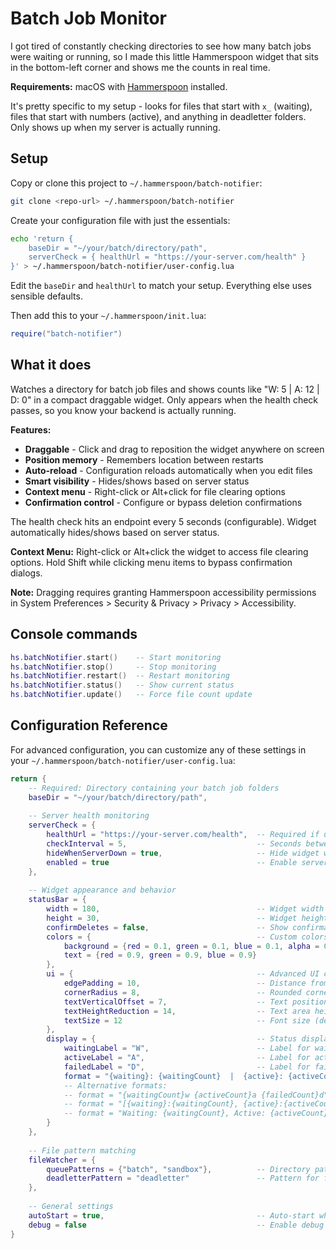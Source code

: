 # Batch Job Monitor

I got tired of constantly checking directories to see how many batch jobs were waiting or running, so I made this little Hammerspoon widget that sits in the bottom-left corner and shows me the counts in real time.

**Requirements:** macOS with [Hammerspoon](https://www.hammerspoon.org/) installed.

It's pretty specific to my setup - looks for files that start with `x_` (waiting), files that start with numbers (active), and anything in deadletter folders. Only shows up when my server is actually running.

## Setup

Copy or clone this project to `~/.hammerspoon/batch-notifier`:

```bash
git clone <repo-url> ~/.hammerspoon/batch-notifier
```

Create your configuration file with just the essentials:

```bash
echo 'return {
    baseDir = "~/your/batch/directory/path",
    serverCheck = { healthUrl = "https://your-server.com/health" }
}' > ~/.hammerspoon/batch-notifier/user-config.lua
```

Edit the `baseDir` and `healthUrl` to match your setup. Everything else uses sensible defaults.

Then add this to your `~/.hammerspoon/init.lua`:
```lua
require("batch-notifier")
```

## What it does

Watches a directory for batch job files and shows counts like "W: 5 | A: 12 | D: 0" in a compact draggable widget. Only appears when the health check passes, so you know your backend is actually running.

**Features:**
- **Draggable** - Click and drag to reposition the widget anywhere on screen
- **Position memory** - Remembers location between restarts
- **Auto-reload** - Configuration reloads automatically when you edit files
- **Smart visibility** - Hides/shows based on server status
- **Context menu** - Right-click or Alt+click for file clearing options
- **Confirmation control** - Configure or bypass deletion confirmations

The health check hits an endpoint every 5 seconds (configurable). Widget automatically hides/shows based on server status.

**Context Menu:** Right-click or Alt+click the widget to access file clearing options. Hold Shift while clicking menu items to bypass confirmation dialogs.

**Note:** Dragging requires granting Hammerspoon accessibility permissions in System Preferences > Security & Privacy > Privacy > Accessibility.

## Console commands

```lua
hs.batchNotifier.start()    -- Start monitoring
hs.batchNotifier.stop()     -- Stop monitoring  
hs.batchNotifier.restart()  -- Restart monitoring
hs.batchNotifier.status()   -- Show current status
hs.batchNotifier.update()   -- Force file count update
```

## Configuration Reference

For advanced configuration, you can customize any of these settings in your `~/.hammerspoon/batch-notifier/user-config.lua`:

```lua
return {
    -- Required: Directory containing your batch job folders
    baseDir = "~/your/batch/directory/path",
    
    -- Server health monitoring
    serverCheck = {
        healthUrl = "https://your-server.com/health",  -- Required if using server monitoring
        checkInterval = 5,                             -- Seconds between health checks (default: 5)
        hideWhenServerDown = true,                     -- Hide widget when server is down (default: true)
        enabled = true                                 -- Enable server monitoring (default: true)
    },
    
    -- Widget appearance and behavior  
    statusBar = {
        width = 180,                                   -- Widget width in pixels (default: 180)
        height = 30,                                   -- Widget height in pixels (default: 30)
        confirmDeletes = false,                        -- Show confirmation dialogs for file deletion (default: false)
        colors = {                                     -- Custom colors (optional)
            background = {red = 0.1, green = 0.1, blue = 0.1, alpha = 0.8},
            text = {red = 0.9, green = 0.9, blue = 0.9}
        },
        ui = {                                         -- Advanced UI customization (optional)
            edgePadding = 10,                          -- Distance from screen edges (default: 10)
            cornerRadius = 8,                          -- Rounded corner radius (default: 8)
            textVerticalOffset = 7,                    -- Text position adjustment (default: 7)
            textHeightReduction = 14,                  -- Text area height adjustment (default: 14)
            textSize = 12                              -- Font size (default: 12)
        },
        display = {                                    -- Status display customization (optional)
            waitingLabel = "W",                        -- Label for waiting jobs (default: "W")
            activeLabel = "A",                         -- Label for active jobs (default: "A")
            failedLabel = "D",                         -- Label for failed jobs (default: "D")
            format = "{waiting}: {waitingCount}  |  {active}: {activeCount}  |  {failed}: {failedCount}"
            -- Alternative formats:
            -- format = "{waitingCount}w {activeCount}a {failedCount}d"
            -- format = "[{waiting}:{waitingCount}, {active}:{activeCount}, {failed}:{failedCount}]"
            -- format = "Waiting: {waitingCount}, Active: {activeCount}, Failed: {failedCount}"
        }
    },
    
    -- File pattern matching
    fileWatcher = {
        queuePatterns = {"batch", "sandbox"},          -- Directory patterns to watch (default: {"batch", "sandbox"})
        deadletterPattern = "deadletter"               -- Pattern for failed job directories (default: "deadletter")
    },
    
    -- General settings
    autoStart = true,                                  -- Auto-start when Hammerspoon loads (default: true)
    debug = false                                      -- Enable debug logging (default: false)
}
```